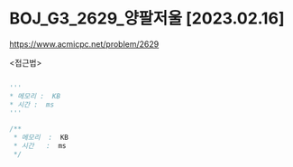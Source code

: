 #   BOJ_G3_2629_양팔저울 [2023.02.16]
https://www.acmicpc.net/problem/2629

<접근법>

```

```




```python
'''
* 메모리 :  KB
* 시간 :  ms
'''


```




```java
/**
 * 메모리  :  KB
 * 시간   :  ms
 */


```
